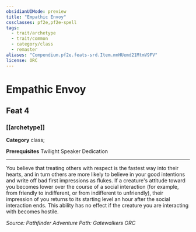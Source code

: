 ```yaml
---
obsidianUIMode: preview
title: "Empathic Envoy"
cssclasses: pf2e,pf2e-spell
tags:
  - trait/archetype
  - trait/common
  - category/class
  - remaster
aliases: "Compendium.pf2e.feats-srd.Item.mnHUemd21MtmV9FV"
license: ORC
---
```

# Empathic Envoy
## Feat 4
### [[archetype]]

**Category** class; 



**Prerequisites** Twilight Speaker Dedication
* * *
You believe that treating others with respect is the fastest way into their hearts, and in turn others are more likely to believe in your good intentions and write off bad first impressions as flukes. If a creature's attitude toward you becomes lower over the course of a social interaction (for example, from friendly to indifferent, or from indifferent to unfriendly), their impression of you returns to its starting level an hour after the social interaction ends. This ability has no effect if the creature you are interacting with becomes hostile.

*Source: Pathfinder Adventure Path: Gatewalkers*
*ORC*